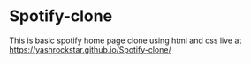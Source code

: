 # Spotify-clone
This is basic spotify home page clone using html and css
live at https://yashrockstar.github.io/Spotify-clone/
